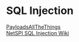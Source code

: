 # SQL Injection  
[PayloadsAllTheThings](https://github.com/swisskyrepo/PayloadsAllTheThings/tree/master/SQL%20injection)  
[NetSPI SQL Injection Wiki](https://sqlwiki.netspi.com/)  

